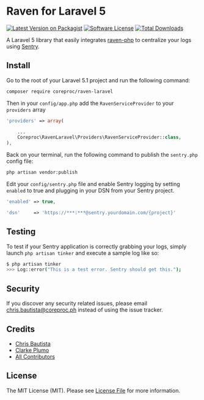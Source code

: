 # Raven for Laravel 5

[![Latest Version on Packagist][ico-version]][link-packagist]
[![Software License][ico-license]](LICENSE.md)
[![Total Downloads][ico-downloads]][link-downloads]

A Laravel 5 library that easily integrates [raven-php](https://github.com/getsentry/raven-php) to centralize your logs using [Sentry](https://getsentry.com/).

## Install

Go to the root of your Laravel 5.1 project and run the following command:

``` bash
composer require coreproc/raven-laravel
```

Then in your `config/app.php` add the `RavenServiceProvider` to your `providers` array

```php
'providers' => array(

    ...
    Coreproc\RavenLaravel\Providers\RavenServiceProvider::class,
),
```

Back on your terminal, run the following command to publish the `sentry.php` config file:

``` bash
php artisan vendor:publish
```

Edit your `config/sentry.php` file and enable Sentry logging by setting `enabled` to true and plugging in your DSN from your Sentry project.

```php
'enabled' => true,

'dsn'     => 'https://***:***@sentry.yourdomain.com/{project}'
```

## Testing

To test if your Sentry application is correctly grabbing your logs, simply launch `php artisan tinker` and execute a sample log like so:

``` bash
$ php artisan tinker
>>> Log::error("This is a test error. Sentry should get this.");
```

## Security

If you discover any security related issues, please email chris.bautista@coreproc.ph instead of using the issue tracker.

## Credits

- [Chris Bautista](https://github.com/chrisbjr)
- [Clarke Plumo](https://github.com/arkeidolon)
- [All Contributors](../../contributors)

## License

The MIT License (MIT). Please see [License File](LICENSE.md) for more information.

[ico-version]: https://img.shields.io/packagist/v/coreproc/raven-laravel.svg?style=flat-square
[ico-license]: https://img.shields.io/badge/license-MIT-brightgreen.svg?style=flat-square
[ico-downloads]: https://img.shields.io/packagist/dt/coreproc/raven-laravel.svg?style=flat-square

[link-packagist]: https://packagist.org/packages/coreproc/raven-laravel
[link-downloads]: https://packagist.org/packages/coreproc/raven-laravel